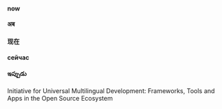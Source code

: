 
#### now
#### अब
#### 现在
#### сейчас
#### ఇప్పుడు

Initiative for Universal Multilingual Development: Frameworks, Tools and Apps in the Open Source Ecosystem
